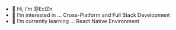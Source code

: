 - 👋 Hi, I’m @EclZn
- 👀 I’m interested in ... Cross-Platform and Full Stack Development
- 🌱 I’m currently learning ... React Native Environment
